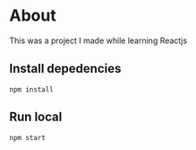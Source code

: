 # About
This was a project I made while learning Reactjs

## Install depedencies
```
npm install
```

## Run local
```
npm start
```
